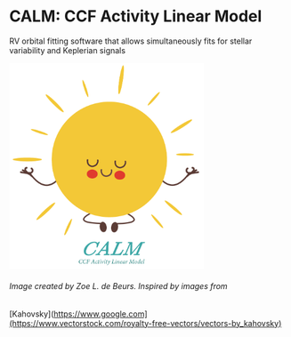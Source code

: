 # CALM: CCF Activity Linear Model
 RV orbital fitting software that allows simultaneously fits for stellar variability and Keplerian signals

<img src="final_calm_lil_star_V2.png" alt="CALM_Logo" width="350"/>

###### Image created by Zoe L. de Beurs. Inspired by images from 

[Kahovsky](https://www.google.com](https://www.vectorstock.com/royalty-free-vectors/vectors-by_kahovsky)


